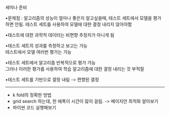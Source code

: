 
세미나 준비

•문제점 : 알고리즘의 성능이 얼마나 좋은지 알고싶을때, 테스트 세트에서 모델을 평가하면 안됨. 테스트 세트를 사용하여 모델에 대한 결정 내리지 않아야함

•테스트에 대한 과학적 데이터는 비편향 추정치가 아니게 됨

•테스트 세트의 성과를 측정하고 보고는 가능  
테스트에서 모델 여러번 평가는 가능

•테스트 세트에서 알고리즘 반복적으로 평가 가능  
그러나 이러한 평가를 사용하여 학습 알고리즘에 대한 결정 내리는 것 부적절

•테스트 세트를 기반으로 결정 내림 -> 편향된 결정

---
- k fold의 정확한 방법
- grid search 하는데, 한 에폭이 시간이 많이 걸림. -> 베이지안 최적화 알아보기
- 파이썬 코드 실행해보기